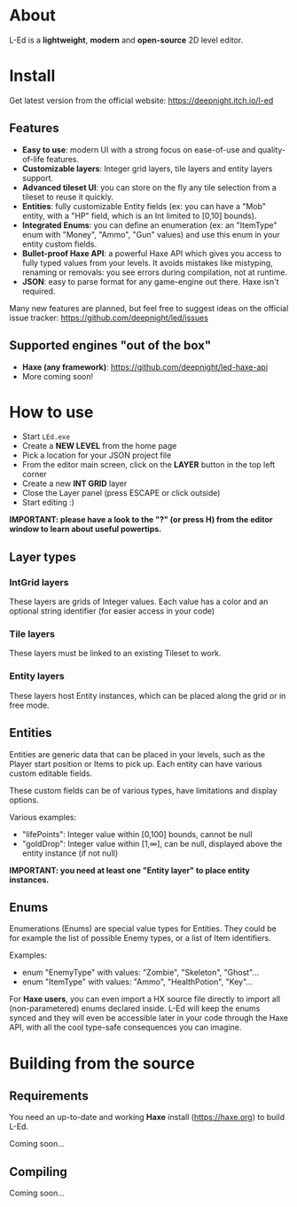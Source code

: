 # About

L-Ed is a **lightweight**, **modern** and **open-source** 2D level editor.

# Install

Get latest version from the official website: https://deepnight.itch.io/l-ed

## Features

 - **Easy to use**: modern UI with a strong focus on ease-of-use and quality-of-life features.
 - **Customizable layers**: Integer grid layers, tile layers and entity layers support.
 - **Advanced tileset UI**: you can store on the fly any tile selection from a tileset to reuse it quickly.
 - **Entities**: fully customizable Entity fields (ex: you can have a "Mob" entity, with a "HP" field, which is an Int limited to [0,10] bounds).
 - **Integrated Enums**: you can define an enumeration (ex: an "ItemType" enum with "Money", "Ammo", "Gun" values) and use this enum in your entity custom fields.
 - **Bullet-proof Haxe API**: a powerful Haxe API which gives you access to fully typed values from your levels. It avoids mistakes like mistyping, renaming or removals: you see errors during compilation, not at runtime.
 - **JSON**: easy to parse format for any game-engine out there. Haxe isn't required.

Many new features are planned, but feel free to suggest ideas on the official issue tracker: https://github.com/deepnight/led/issues

## Supported engines "out of the box"

 - **Haxe (any framework)**: https://github.com/deepnight/led-haxe-api
 - More coming soon!

# How to use

 - Start ``LEd.exe``
 - Create a **NEW LEVEL** from the home page
 - Pick a location for your JSON project file
 - From the editor main screen, click on the **LAYER** button in the top left corner
 - Create a new **INT GRID** layer
 - Close the Layer panel (press ESCAPE or click outside)
 - Start editing :)

**IMPORTANT: please have a look to the "?" (or press H) from the editor window to learn about useful powertips.**

## Layer types

### IntGrid layers

These layers are grids of Integer values. Each value has a color and an optional string identifier (for easier access in your code)

### Tile layers

These layers must be linked to an existing Tileset to work.

### Entity layers

These layers host Entity instances, which can be placed along the grid or in free mode.



## Entities

Entities are generic data that can be placed in your levels, such as the Player start position or Items to pick up. Each entity can have various custom editable fields.

These custom fields can be of various types, have limitations and display options.

Various examples:
 - "lifePoints": Integer value within [0,100] bounds, cannot be null
 - "goldDrop": Integer value within [1,∞], can be null, displayed above the entity instance (if not null)

**IMPORTANT: you need at least one "Entity layer" to place entity instances.**

## Enums

Enumerations (Enums) are special value types for Entities. They could be for example the list of possible Enemy types, or a list of Item identifiers.

Examples:

 - enum "EnemyType" with values: "Zombie", "Skeleton", "Ghost"...
 - enum "ItemType" with values: "Ammo", "HealthPotion", "Key"...

For **Haxe users**, you can even import a HX source file directly to import all (non-parametered) enums declared inside. L-Ed will keep the enums synced and they will even be accessible later in your code through the Haxe API, with all the cool type-safe consequences you can imagine.



# Building from the source

## Requirements

You need an up-to-date and working **Haxe** install (https://haxe.org) to build L-Ed.

Coming soon...

## Compiling

Coming soon...
